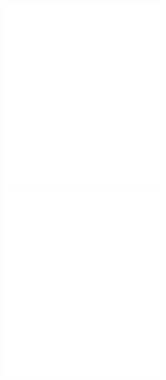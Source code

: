 ![](https://raw.githubusercontent.com/mahan-mohammadi/github_stats/refs/heads/master/generated/overview.svg#gh-dark-mode-only)
![](https://raw.githubusercontent.com/mahan-mohammadi/github_stats/refs/heads/master/generated/overview.svg#gh-light-mode-only)
![](https://raw.githubusercontent.com/mahan-mohammadi/github_stats/refs/heads/master/generated/languages.svg#gh-dark-mode-only)
![](https://raw.githubusercontent.com/mahan-mohammadi/github_stats/refs/heads/master/generated/languages.svg#gh-light-mode-only)
